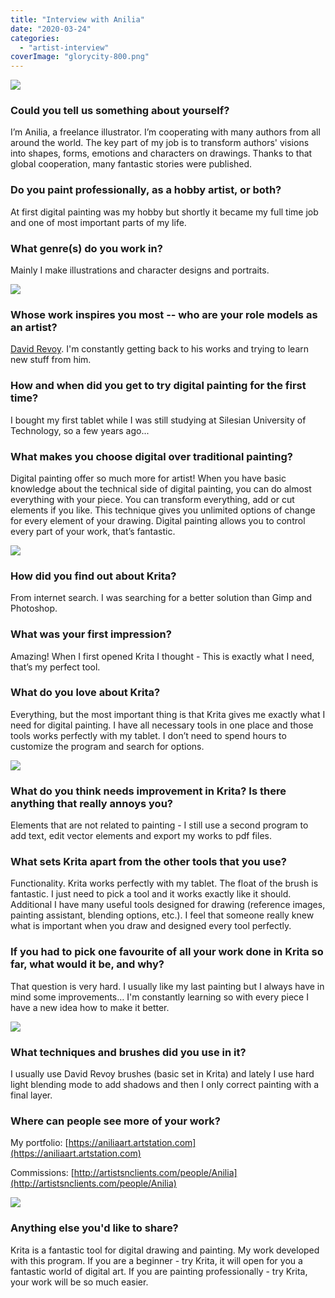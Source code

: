 ```yaml
---
title: "Interview with Anilia"
date: "2020-03-24"
categories: 
  - "artist-interview"
coverImage: "glorycity-800.png"
---
```


![](/images/posts/2020/glorycity-800.png)

### Could you tell us something about yourself?

I’m Anilia, a freelance illustrator. I’m cooperating with many authors from all around the world. The key part of my job is to transform authors' visions into shapes, forms, emotions and characters on drawings. Thanks to that global cooperation, many fantastic stories were published.

### Do you paint professionally, as a hobby artist, or both?

At first digital painting was my hobby but shortly it became my full time job and one of most important parts of my life.

### What genre(s) do you work in?

Mainly I make illustrations and character designs and portraits.

![](/images/posts/2020/mom-m-800.png)

### Whose work inspires you most -- who are your role models as an artist?

[David Revoy](https://www.davidrevoy.com/). I'm constantly getting back to his works and trying to learn new stuff from him.

### How and when did you get to try digital painting for the first time?

I bought my first tablet while I was still studying at Silesian University of Technology, so a few years ago...

### What makes you choose digital over traditional painting?

Digital painting offer so much more for artist! When you have basic knowledge about the technical side of digital painting, you can do almost everything with your piece. You can transform everything, add or cut elements if you like. This technique gives you unlimited options of change for every element of your drawing. Digital painting allows you to control every part of your work, that’s fantastic.

![](/images/posts/2020/dragon2-800.png)

### How did you find out about Krita?

From internet search. I was searching for a better solution than Gimp and Photoshop.

### What was your first impression?

Amazing! When I first opened Krita I thought - This is exactly what I need, that’s my perfect tool.

### What do you love about Krita?

Everything, but the most important thing is that Krita gives me exactly what I need for digital painting. I have all necessary tools in one place and those tools works perfectly with my tablet. I don’t need to spend hours to customize the program and search for options.

![](/images/posts/2020/horrorcity-800.png)

### What do you think needs improvement in Krita? Is there anything that really annoys you?

Elements that are not related to painting - I still use a second program to add text, edit vector elements and export my works to pdf files.

### What sets Krita apart from the other tools that you use?

Functionality. Krita works perfectly with my tablet. The float of the brush is fantastic. I just need to pick a tool and it works exactly like it should. Additional I have many useful tools designed for drawing (reference images, painting assistant, blending options, etc.). I feel that someone really knew what is important when you draw and designed every tool perfectly.

### If you had to pick one favourite of all your work done in Krita so far, what would it be, and why?

That question is very hard. I usually like my last painting but I always have in mind some improvements… I'm constantly learning so with every piece I have a new idea how to make it better.

![](/images/posts/2020/VNEm-800.png)

### What techniques and brushes did you use in it?

I usually use David Revoy brushes (basic set in Krita) and lately I use hard light blending mode to add shadows and then I only correct painting with a final layer.

### Where can people see more of your work?

My portfolio: [https://aniliaart.artstation.com](https://aniliaart.artstation.com)

Commissions: [http://artistsnclients.com/people/Anilia](http://artistsnclients.com/people/Anilia)

![](/images/posts/2020/Phoenix-end2-800.png)

### Anything else you'd like to share?

Krita is a fantastic tool for digital drawing and painting. My work developed with this program. If you are a beginner - try Krita, it will open for you a fantastic world of digital art. If you are painting professionally - try Krita, your work will be so much easier.
